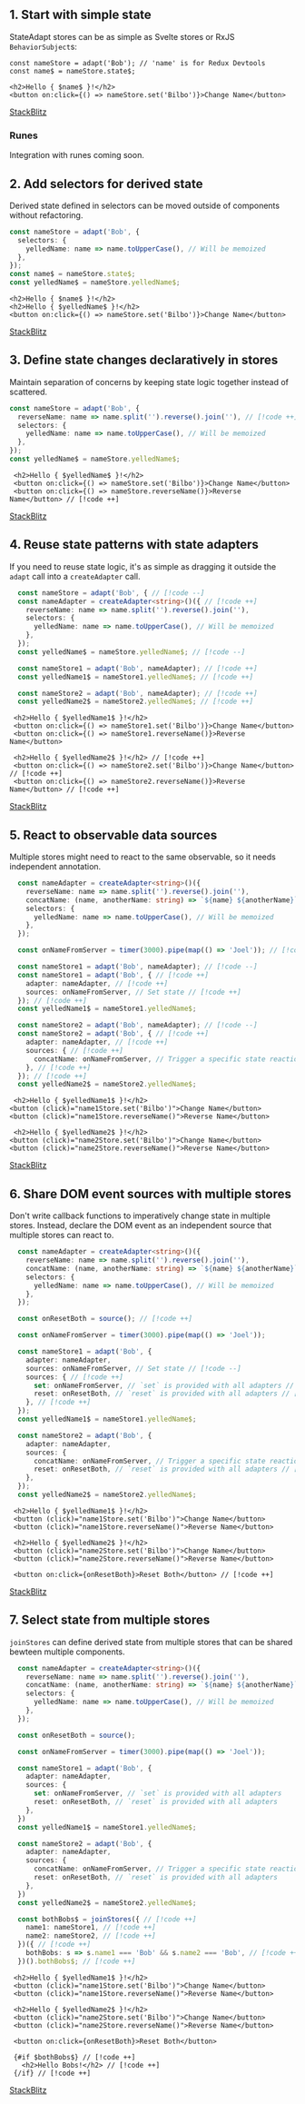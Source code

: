 ## 1. Start with simple state

StateAdapt stores can be as simple as Svelte stores or RxJS `BehaviorSubject`s:

```tsx
const nameStore = adapt('Bob'); // 'name' is for Redux Devtools
const name$ = nameStore.state$;
```

```svelte
<h2>Hello { $name$ }!</h2>
<button on:click={() => nameStore.set('Bilbo')}>Change Name</button>
```

<!-- Here it is in Redux Devtools:

<video controls loop>
  <source src="./assets/demo-1-simple-state.mov" type="video/mp4"/>
</video> -->

[StackBlitz](https://stackblitz.com/edit/vitejs-vite-74p4ry?file=src%2Flib%2F1-simple-state.svelte&terminal=dev)

### Runes

Integration with runes coming soon. 

## 2. Add selectors for derived state

Derived state defined in selectors can be moved outside of components without refactoring.

```typescript
const nameStore = adapt('Bob', {
  selectors: {
    yelledName: name => name.toUpperCase(), // Will be memoized
  },
});
const name$ = nameStore.state$;
const yelledName$ = nameStore.yelledName$;
```

```svelte
<h2>Hello { $name$ }!</h2>
<h2>Hello { $yelledName$ }!</h2>
<button on:click={() => nameStore.set('Bilbo')}>Change Name</button>
```

<!-- <video controls loop>
  <source src="./assets/demo-2-derived-state.mov" type="video/mp4" />
</video> -->

[StackBlitz](https://stackblitz.com/edit/vitejs-vite-74p4ry?file=src%2Flib%2F2-derived-state.svelte&terminal=dev)

## 3. Define state changes declaratively in stores

Maintain separation of concerns by keeping state logic together instead of scattered.

```typescript
const nameStore = adapt('Bob', {
  reverseName: name => name.split('').reverse().join(''), // [!code ++]
  selectors: {
    yelledName: name => name.toUpperCase(), // Will be memoized
  },
});
const yelledName$ = nameStore.yelledName$;
```

```svelte
 <h2>Hello { $yelledName$ }!</h2>
 <button on:click={() => nameStore.set('Bilbo')}>Change Name</button>
 <button on:click={() => nameStore.reverseName()}>Reverse Name</button> // [!code ++]
```

<!-- <video controls loop>
  <source src="./assets/demo-3-state-changes.mov" type="video/mp4" />
</video> -->

[StackBlitz](https://stackblitz.com/edit/vitejs-vite-74p4ry?file=src%2Flib%2F3-state-changes.svelte&terminal=dev)

## 4. Reuse state patterns with state adapters

If you need to reuse state logic, it's as simple as dragging it outside the `adapt` call into a `createAdapter` call.

```typescript
  const nameStore = adapt('Bob', { // [!code --]
  const nameAdapter = createAdapter<string>()({ // [!code ++]
    reverseName: name => name.split('').reverse().join(''),
    selectors: {
      yelledName: name => name.toUpperCase(), // Will be memoized
    },
  });
  const yelledName$ = nameStore.yelledName$; // [!code --]

  const nameStore1 = adapt('Bob', nameAdapter); // [!code ++]
  const yelledName1$ = nameStore1.yelledName$; // [!code ++]

  const nameStore2 = adapt('Bob', nameAdapter); // [!code ++]
  const yelledName2$ = nameStore2.yelledName$; // [!code ++]
```

```svelte
 <h2>Hello { $yelledName1$ }!</h2>
 <button on:click={() => nameStore1.set('Bilbo')}>Change Name</button>
 <button on:click={() => nameStore1.reverseName()}>Reverse Name</button>

 <h2>Hello { $yelledName2$ }!</h2> // [!code ++]
 <button on:click={() => nameStore2.set('Bilbo')}>Change Name</button> // [!code ++]
 <button on:click={() => nameStore2.reverseName()}>Reverse Name</button> // [!code ++]
```

<!-- <video controls loop>
  <source src="./assets/demo-4-state-adapters.mov" type="video/mp4" />
</video> -->

[StackBlitz](https://stackblitz.com/edit/vitejs-vite-74p4ry?file=src%2Flib%2F4-state-adapters.svelte&terminal=dev)

## 5. React to observable data sources

Multiple stores might need to react to the same observable, so it needs independent annotation.

```typescript
  const nameAdapter = createAdapter<string>()({
    reverseName: name => name.split('').reverse().join(''),
    concatName: (name, anotherName: string) => `${name} ${anotherName}`, // [!code ++]
    selectors: {
      yelledName: name => name.toUpperCase(), // Will be memoized
    },
  });

  const onNameFromServer = timer(3000).pipe(map(() => 'Joel')); // [!code ++]

  const nameStore1 = adapt('Bob', nameAdapter); // [!code --]
  const nameStore1 = adapt('Bob', { // [!code ++]
    adapter: nameAdapter, // [!code ++]
    sources: onNameFromServer, // Set state // [!code ++]
  }); // [!code ++]
  const yelledName1$ = nameStore1.yelledName$;

  const nameStore2 = adapt('Bob', nameAdapter); // [!code --]
  const nameStore2 = adapt('Bob', { // [!code ++]
    adapter: nameAdapter, // [!code ++]
    sources: { // [!code ++]
      concatName: onNameFromServer, // Trigger a specific state reaction // [!code ++]
    }, // [!code ++]
  }); // [!code ++]
  const yelledName2$ = nameStore2.yelledName$;
```

```svelte
 <h2>Hello { $yelledName1$ }!</h2>
<button (click)="name1Store.set('Bilbo')">Change Name</button>
<button (click)="name1Store.reverseName()">Reverse Name</button>

 <h2>Hello { $yelledName2$ }!</h2>
<button (click)="name2Store.set('Bilbo')">Change Name</button>
<button (click)="name2Store.reverseName()">Reverse Name</button>
```

<!-- <video controls loop>
  <source src="./assets/demo-5-observable-sources.mov" type="video/mp4" />
</video> -->

[StackBlitz](https://stackblitz.com/edit/vitejs-vite-74p4ry?file=src%2Flib%2F5-observable-sources.svelte&terminal=dev)

## 6. Share DOM event sources with multiple stores

Don't write callback functions to imperatively change state in multiple stores. Instead, declare the DOM event as an independent source that multiple stores can react to.

```typescript
  const nameAdapter = createAdapter<string>()({
    reverseName: name => name.split('').reverse().join(''),
    concatName: (name, anotherName: string) => `${name} ${anotherName}`,
    selectors: {
      yelledName: name => name.toUpperCase(), // Will be memoized
    },
  });

  const onResetBoth = source(); // [!code ++]

  const onNameFromServer = timer(3000).pipe(map(() => 'Joel'));

  const nameStore1 = adapt('Bob', {
    adapter: nameAdapter,
    sources: onNameFromServer, // Set state // [!code --]
    sources: { // [!code ++]
      set: onNameFromServer, // `set` is provided with all adapters // [!code ++]
      reset: onResetBoth, // `reset` is provided with all adapters // [!code ++]
    }, // [!code ++]
  });
  const yelledName1$ = nameStore1.yelledName$;

  const nameStore2 = adapt('Bob', {
    adapter: nameAdapter,
    sources: {
      concatName: onNameFromServer, // Trigger a specific state reaction
      reset: onResetBoth, // `reset` is provided with all adapters // [!code ++]
    },
  });
  const yelledName2$ = nameStore2.yelledName$;
```

```svelte
 <h2>Hello { $yelledName1$ }!</h2>
 <button (click)="name1Store.set('Bilbo')">Change Name</button>
 <button (click)="name1Store.reverseName()">Reverse Name</button>

 <h2>Hello { $yelledName2$ }!</h2>
 <button (click)="name2Store.set('Bilbo')">Change Name</button>
 <button (click)="name2Store.reverseName()">Reverse Name</button>

 <button on:click={onResetBoth}>Reset Both</button> // [!code ++]
```

<!-- <video controls loop>
  <source src="./assets/demo-6-dom-sources.mov" type="video/mp4" />
</video> -->

[StackBlitz](https://stackblitz.com/edit/vitejs-vite-74p4ry?file=src%2Flib%2F6-dom-sources.svelte&terminal=dev)

## 7. Select state from multiple stores

`joinStores` can define derived state from multiple stores that can be shared bewteen multiple components.

```typescript
  const nameAdapter = createAdapter<string>()({
    reverseName: name => name.split('').reverse().join(''),
    concatName: (name, anotherName: string) => `${name} ${anotherName}`,
    selectors: {
      yelledName: name => name.toUpperCase(), // Will be memoized
    },
  });

  const onResetBoth = source();

  const onNameFromServer = timer(3000).pipe(map(() => 'Joel'));

  const nameStore1 = adapt('Bob', {
    adapter: nameAdapter,
    sources: {
      set: onNameFromServer, // `set` is provided with all adapters
      reset: onResetBoth, // `reset` is provided with all adapters
    },
  })
  const yelledName1$ = nameStore1.yelledName$;

  const nameStore2 = adapt('Bob', {
    adapter: nameAdapter,
    sources: {
      concatName: onNameFromServer, // Trigger a specific state reaction
      reset: onResetBoth, // `reset` is provided with all adapters
    },
  })
  const yelledName2$ = nameStore2.yelledName$;

  const bothBobs$ = joinStores({ // [!code ++]
    name1: nameStore1, // [!code ++]
    name2: nameStore2, // [!code ++]
  })({ // [!code ++]
    bothBobs: s => s.name1 === 'Bob' && s.name2 === 'Bob', // [!code ++]
  })().bothBobs$; // [!code ++]
```

```svelte
 <h2>Hello { $yelledName1$ }!</h2>
 <button (click)="name1Store.set('Bilbo')">Change Name</button>
 <button (click)="name1Store.reverseName()">Reverse Name</button>

 <h2>Hello { $yelledName2$ }!</h2>
 <button (click)="name2Store.set('Bilbo')">Change Name</button>
 <button (click)="name2Store.reverseName()">Reverse Name</button>

 <button on:click={onResetBoth}>Reset Both</button>

 {#if $bothBobs$} // [!code ++]
   <h2>Hello Bobs!</h2> // [!code ++]
 {/if} // [!code ++]
```

<!-- <video controls loop>
  <source src="./assets/demo-7-multi-store-selectors.mov" type="video/mp4" />
</video> -->

[StackBlitz](https://stackblitz.com/edit/vitejs-vite-74p4ry?file=src%2Flib%2F7-multi-store-selectors.svelte&terminal=dev)
